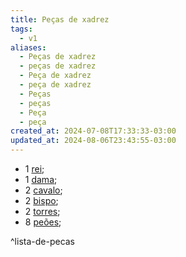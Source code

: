 ```yaml
---
title: Peças de xadrez
tags:
  - v1
aliases:
  - Peças de xadrez
  - peças de xadrez
  - Peça de xadrez
  - peça de xadrez
  - Peças
  - peças
  - Peça
  - peça
created_at: 2024-07-08T17:33:33-03:00
updated_at: 2024-08-06T23:43:55-03:00
---
```


-  1 [rei](../07/Xadrez_Rei_xadrez.md);
-  1 [dama](../07/Xadrez_Dama.md);
-  2 [cavalo](../26/Xadrez_Cavalo.md);
-  2 [bispo](../07/Xadrez_Bispo.md);
-  2 [torres](Xadrez_Torre.md);
-  8 [peões](Xadrez_Peao.md);

^lista-de-pecas